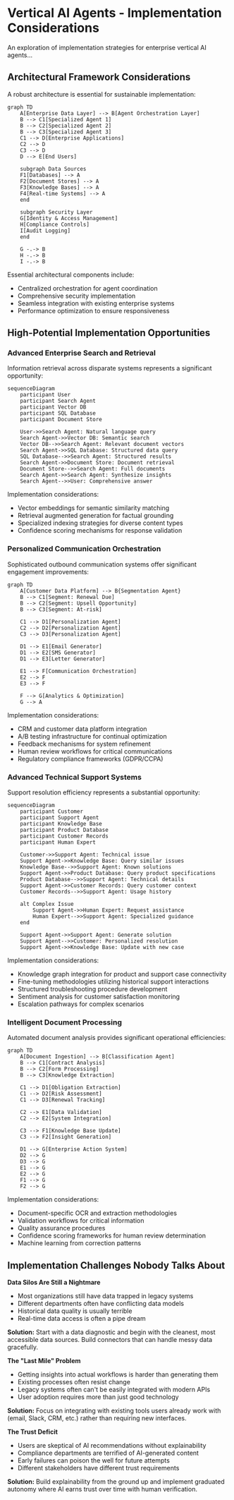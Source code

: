 # Vertical AI Agents - Implementation Considerations

An exploration of implementation strategies for enterprise vertical AI agents...

## Architectural Framework Considerations

A robust architecture is essential for sustainable implementation:

```mermaid
graph TD
    A[Enterprise Data Layer] --> B[Agent Orchestration Layer]
    B --> C1[Specialized Agent 1]
    B --> C2[Specialized Agent 2]
    B --> C3[Specialized Agent 3]
    C1 --> D[Enterprise Applications]
    C2 --> D
    C3 --> D
    D --> E[End Users]
    
    subgraph Data Sources
    F1[Databases] --> A
    F2[Document Stores] --> A
    F3[Knowledge Bases] --> A
    F4[Real-time Systems] --> A
    end
    
    subgraph Security Layer
    G[Identity & Access Management]
    H[Compliance Controls]
    I[Audit Logging]
    end
    
    G -.-> B
    H -.-> B
    I -.-> B
```

Essential architectural components include:
- Centralized orchestration for agent coordination
- Comprehensive security implementation
- Seamless integration with existing enterprise systems
- Performance optimization to ensure responsiveness

## High-Potential Implementation Opportunities

### Advanced Enterprise Search and Retrieval

Information retrieval across disparate systems represents a significant opportunity:

```mermaid
sequenceDiagram
    participant User
    participant Search Agent
    participant Vector DB
    participant SQL Database
    participant Document Store
    
    User->>Search Agent: Natural language query
    Search Agent->>Vector DB: Semantic search
    Vector DB-->>Search Agent: Relevant document vectors
    Search Agent->>SQL Database: Structured data query
    SQL Database-->>Search Agent: Structured results
    Search Agent->>Document Store: Document retrieval
    Document Store-->>Search Agent: Full documents
    Search Agent->>Search Agent: Synthesize insights
    Search Agent-->>User: Comprehensive answer
```

Implementation considerations:
- Vector embeddings for semantic similarity matching
- Retrieval augmented generation for factual grounding
- Specialized indexing strategies for diverse content types
- Confidence scoring mechanisms for response validation

### Personalized Communication Orchestration

Sophisticated outbound communication systems offer significant engagement improvements:

```mermaid
graph TD
    A[Customer Data Platform] --> B{Segmentation Agent}
    B --> C1[Segment: Renewal Due]
    B --> C2[Segment: Upsell Opportunity]
    B --> C3[Segment: At-risk]
    
    C1 --> D1[Personalization Agent]
    C2 --> D2[Personalization Agent]
    C3 --> D3[Personalization Agent]
    
    D1 --> E1[Email Generator]
    D1 --> E2[SMS Generator]
    D1 --> E3[Letter Generator]
    
    E1 --> F[Communication Orchestration]
    E2 --> F
    E3 --> F
    
    F --> G[Analytics & Optimization]
    G --> A
```

Implementation considerations:
- CRM and customer data platform integration
- A/B testing infrastructure for continual optimization
- Feedback mechanisms for system refinement
- Human review workflows for critical communications
- Regulatory compliance frameworks (GDPR/CCPA)

### Advanced Technical Support Systems

Support resolution efficiency represents a substantial opportunity:

```mermaid
sequenceDiagram
    participant Customer
    participant Support Agent
    participant Knowledge Base
    participant Product Database
    participant Customer Records
    participant Human Expert
    
    Customer->>Support Agent: Technical issue
    Support Agent->>Knowledge Base: Query similar issues
    Knowledge Base-->>Support Agent: Known solutions
    Support Agent->>Product Database: Query product specifications
    Product Database-->>Support Agent: Technical details
    Support Agent->>Customer Records: Query customer context
    Customer Records-->>Support Agent: Usage history
    
    alt Complex Issue
        Support Agent->>Human Expert: Request assistance
        Human Expert-->>Support Agent: Specialized guidance
    end
    
    Support Agent->>Support Agent: Generate solution
    Support Agent-->>Customer: Personalized resolution
    Support Agent->>Knowledge Base: Update with new case
```

Implementation considerations:
- Knowledge graph integration for product and support case connectivity
- Fine-tuning methodologies utilizing historical support interactions
- Structured troubleshooting procedure development
- Sentiment analysis for customer satisfaction monitoring
- Escalation pathways for complex scenarios

### Intelligent Document Processing

Automated document analysis provides significant operational efficiencies:

```mermaid
graph TD
    A[Document Ingestion] --> B[Classification Agent]
    B --> C1[Contract Analysis]
    B --> C2[Form Processing]
    B --> C3[Knowledge Extraction]
    
    C1 --> D1[Obligation Extraction]
    C1 --> D2[Risk Assessment]
    C1 --> D3[Renewal Tracking]
    
    C2 --> E1[Data Validation]
    C2 --> E2[System Integration]
    
    C3 --> F1[Knowledge Base Update]
    C3 --> F2[Insight Generation]
    
    D1 --> G[Enterprise Action System]
    D2 --> G
    D3 --> G
    E1 --> G
    E2 --> G
    F1 --> G
    F2 --> G
```

Implementation considerations:
- Document-specific OCR and extraction methodologies
- Validation workflows for critical information
- Quality assurance procedures
- Confidence scoring frameworks for human review determination
- Machine learning from correction patterns

## Implementation Challenges Nobody Talks About

**Data Silos Are Still a Nightmare**
- Most organizations still have data trapped in legacy systems
- Different departments often have conflicting data models
- Historical data quality is usually terrible
- Real-time data access is often a pipe dream

**Solution:** Start with a data diagnostic and begin with the cleanest, most accessible data sources. Build connectors that can handle messy data gracefully.

**The "Last Mile" Problem**
- Getting insights into actual workflows is harder than generating them
- Existing processes often resist change
- Legacy systems often can't be easily integrated with modern APIs
- User adoption requires more than just good technology

**Solution:** Focus on integrating with existing tools users already work with (email, Slack, CRM, etc.) rather than requiring new interfaces.

**The Trust Deficit**
- Users are skeptical of AI recommendations without explainability
- Compliance departments are terrified of AI-generated content
- Early failures can poison the well for future attempts
- Different stakeholders have different trust requirements

**Solution:** Build explainability from the ground up and implement graduated autonomy where AI earns trust over time with human verification.
